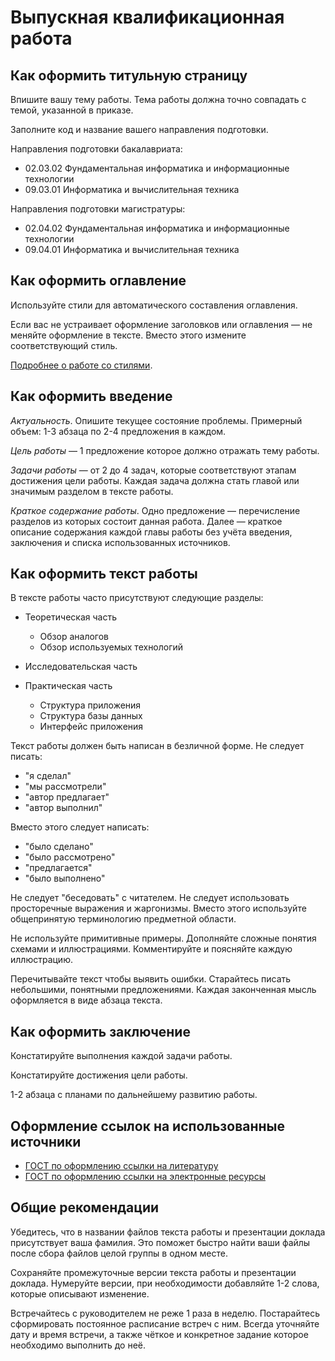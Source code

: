 # Выпускная квалификационная работа

## Как оформить титульную страницу

Впишите вашу тему работы. Тема работы должна точно совпадать с темой, указанной в приказе.

Заполните код и название вашего направления подготовки.

Направления подготовки бакалавриата:
* 02.03.02 Фундаментальная информатика и информационные технологии
* 09.03.01 Информатика и вычислительная техника

Направления подготовки магистратуры:
* 02.04.02 Фундаментальная информатика и информационные технологии
* 09.04.01 Информатика и вычислительная техника


## Как оформить оглавление

Используйте стили для автоматического составления оглавления.

Если вас не устраивает оформление заголовков или оглавления — не меняйте оформление в тексте. Вместо этого измените соответствующий стиль.

[Подробнее о работе со стилями](https://support.office.com/ru-ru/article/%D0%9D%D0%B0%D1%81%D1%82%D1%80%D0%BE%D0%B9%D0%BA%D0%B0-%D0%B8-%D1%81%D0%BE%D0%B7%D0%B4%D0%B0%D0%BD%D0%B8%D0%B5-%D0%BD%D0%BE%D0%B2%D1%8B%D1%85-%D1%81%D1%82%D0%B8%D0%BB%D0%B5%D0%B9-d38d6e47-f6fc-48eb-a607-1eb120dec563).


## Как оформить введение

*Актуальность*. Опишите текущее состояние проблемы. Примерный объем: 1-3 абзаца по 2-4 предложения в каждом.

*Цель работы* — 1 предложение которое должно отражать тему работы.

*Задачи работы* — от 2 до 4 задач, которые соответствуют этапам достижения цели работы. Каждая задача должна стать главой или значимым разделом в тексте работы.

*Краткое содержание работы*. Одно предложение — перечисление разделов из которых состоит данная работа. Далее — краткое описание содержания каждой главы работы без учёта введения, заключения и списка использованных источников.


## Как оформить текст работы

В тексте работы часто присутствуют следующие разделы:

* Теоретическая часть
  - Обзор аналогов
  - Обзор используемых технологий

* Исследовательская часть

* Практическая часть
  - Структура приложения
  - Структура базы данных
  - Интерфейс приложения

Текст работы должен быть написан в безличной форме. Не следует писать:

* "я сделал"
* "мы рассмотрели"
* "автор предлагает"
* "автор выполнил"

Вместо этого следует написать:

* "было сделано"
* "было рассмотрено"
* "предлагается"
* "было выполнено"

Не следует "беседовать" с читателем. Не следует использовать просторечные выражения и жаргонизмы. Вместо этого используйте общепринятую терминологию предметной области.

Не используйте примитивные примеры. Дополняйте сложные понятия схемами и иллюстрациями. Комментируйте и поясняйте каждую иллюстрацию.

Перечитывайте текст чтобы выявить ошибки. Старайтесь писать небольшими, понятными предложениями. Каждая законченная мысль оформляется в виде абзаца текста.


## Как оформить заключение

Констатируйте выполнения каждой задачи работы.

Констатируйте достижения цели работы.

1-2 абзаца с планами по дальнейшему развитию работы.


## Оформление ссылок на использованные источники

* [ГОСТ по оформлению ссылки на литературу](http://protect.gost.ru/document.aspx?control=7&id=173511)
* [ГОСТ по оформлению ссылки на электронные ресурсы](https://ru.wikisource.org/wiki/%D0%93%D0%9E%D0%A1%D0%A2_7.82%E2%80%942001)


## Общие рекомендации

Убедитесь, что в названии файлов текста работы и презентации доклада присутствует ваша фамилия.
Это поможет быстро найти ваши файлы после сбора файлов целой группы в одном месте.

Сохраняйте промежуточные версии текста работы и презентации доклада. Нумеруйте версии, при необходимости добавляйте 1-2 слова, которые описывают изменение.

Встречайтесь с руководителем не реже 1 раза в неделю. Постарайтесь сформировать постоянное расписание встреч с ним. Всегда уточняйте дату и время встречи, а также чёткое и конкретное задание которое необходимо выполнить до неё.
